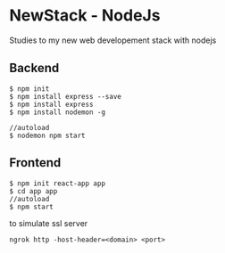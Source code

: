 # NewStack - NodeJs
Studies to my new web developement stack with nodejs


## Backend
```
$ npm init
$ npm install express --save
$ npm install express
$ npm install nodemon -g

//autoload
$ nodemon npm start
```

## Frontend
```
$ npm init react-app app
$ cd app app
//autoload
$ npm start
```

to simulate ssl server 
```
ngrok http -host-header=<domain> <port>
```
